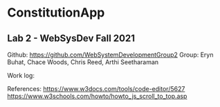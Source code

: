 # ConstitutionApp
Lab 2 - WebSysDev Fall 2021
---------------------------
Github: https://github.com/WebSystemDevelopmentGroup2
Group:  Eryn Buhat, Chace Woods, Chris Reed, Arthi Seetharaman

Work log:


References: 
https://www.w3docs.com/tools/code-editor/5627
https://www.w3schools.com/howto/howto_js_scroll_to_top.asp